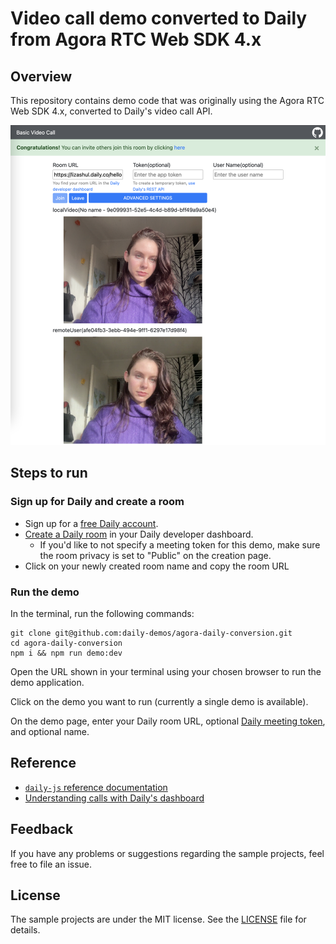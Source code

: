 # Video call demo converted to Daily from Agora RTC Web SDK 4.x

## Overview

This repository contains demo code that was originally using the Agora RTC Web SDK 4.x, converted to Daily's video call API.

![Screenshot of a basic call demo converted to Daily from Agora](screenshot.png)

## Steps to run

### Sign up for Daily and create a room

* Sign up for a [free Daily account](https://dashboard.daily.co/signup).
* [Create a Daily room](https://dashboard.daily.co/rooms/create) in your Daily developer dashboard.
  * If you'd like to not specify a meeting token for this demo, make sure the room privacy is set to "Public" on the creation page.
* Click on your newly created room name and copy the room URL


### Run the demo

In the terminal, run the following commands:

```
git clone git@github.com:daily-demos/agora-daily-conversion.git
cd agora-daily-conversion
npm i && npm run demo:dev
````

Open the URL shown in your terminal using your chosen browser to run the demo application.

Click on the demo you want to run (currently a single demo is available).

On the demo page, enter your Daily room URL, optional [Daily meeting token](https://docs.daily.co/guides/privacy-and-security/meeting-tokens), and optional name.

## Reference

- [`daily-js` reference documentation](https://docs.daily.co/reference/daily-js)
- [Understanding calls with Daily's dashboard](https://docs.daily.co/guides/architecture-and-monitoring/experiment-in-the-dashboard)

## Feedback

If you have any problems or suggestions regarding the sample projects, feel free to file an issue.

## License

The sample projects are under the MIT license. See the [LICENSE](./LICENSE) file for details.
